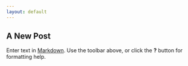 ```yaml
---
layout: default
---
```


## A New Post

Enter text in [Markdown](http://daringfireball.net/projects/markdown/). Use the toolbar above, or click the **?** button for formatting help.
